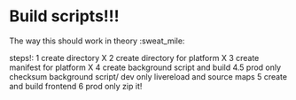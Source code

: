 # Build scripts!!!


The way this should work in theory :sweat_mile:


steps!:
1 create directory X
2 create directory for platform X
3 create manifest for platform X
4 create background script and build
4.5 prod only checksum background script/ dev only livereload and source maps
5 create and build frontend
6 prod only zip it!